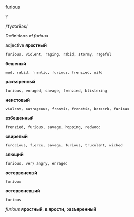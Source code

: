 furious

?

/ˈfyo͝orēəs/

Definitions of _furious_

adjective
**яростный**

    furious, violent, raging, rabid, stormy, rageful
**бешеный**

    mad, rabid, frantic, furious, frenzied, wild
**разъяренный**

    furious, enraged, savage, frenzied, blistering
**неистовый**

    violent, outrageous, frantic, frenetic, berserk, furious
**взбешенный**

    frenzied, furious, savage, hopping, redwood
**свирепый**

    ferocious, fierce, savage, furious, truculent, wicked
**злющий**

    furious, very angry, enraged
**остервенелый**

    furious
**остервеневший**

    furious

_furious_
**яростный**, **в ярости**, **разъяренный**